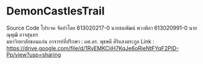 # DemonCastlesTrail
Source Code โปรเจค
จัดทำโดย
613020217-0  นายธนพัฒน์	พวงพิลา 
613020991-0	 นายณุพุฒิ	อาจสุนทร  
มหาวิทยาลัยขอนแก่น
อาจารย์ที่ปรึกษา : ผศ.ดร. พุธษดี ศิริแสงตระกูล
Link : https://drive.google.com/file/d/1RvEMKCiiH7KqJe6oRjeNtFYqF2PID-Pp/view?usp=sharing
